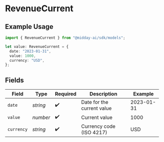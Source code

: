 # RevenueCurrent

## Example Usage

```typescript
import { RevenueCurrent } from "@midday-ai/sdk/models";

let value: RevenueCurrent = {
  date: "2023-01-31",
  value: 1000,
  currency: "USD",
};
```

## Fields

| Field                      | Type                       | Required                   | Description                | Example                    |
| -------------------------- | -------------------------- | -------------------------- | -------------------------- | -------------------------- |
| `date`                     | *string*                   | :heavy_check_mark:         | Date for the current value | 2023-01-31                 |
| `value`                    | *number*                   | :heavy_check_mark:         | Current value              | 1000                       |
| `currency`                 | *string*                   | :heavy_check_mark:         | Currency code (ISO 4217)   | USD                        |